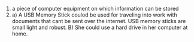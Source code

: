 1. a piece of computer equipment on which information can be stored
2. a) A USB Memory Stick coulod be used for traveling into work with documents that cant be sent over the internet. USB memory sticks are small light and robust.
    B) She could use a hard drive in her computer at home.